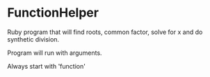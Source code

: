 # FunctionHelper
Ruby program that will find roots, common factor, solve for x and do synthetic division.

Program will run with arguments.

Always start with 'function'
